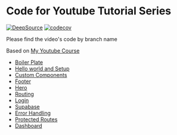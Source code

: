 # Code for Youtube Tutorial Series

[![DeepSource](https://deepsource.io/gh/piyush97/saas-startup.svg/?label=resolved+issues&show_trend=true&token=Crc2en4qE-iD3b9rqLYKUEsm)](https://deepsource.io/gh/piyush97/saas-startup/?ref=repository-badge)
[![codecov](https://codecov.io/gh/piyush97/saas-startup/branch/main/graph/badge.svg?token=S5E012H4XD)](https://codecov.io/gh/piyush97/saas-startup)

Please find the video's code by branch name

Based on <a href="https://www.youtube.com/playlist?list=PLpkrMokklzr17jNBSLGiag2QNb6cSSwOh">My Youtube Course</a>

- <a href="https://github.com/piyush97/saas-startup">Boiler Plate</a>
- <a href="https://github.com/piyush97/saas-startup/tree/part2/hello-world-and-setup">Hello world and Setup</a>
- <a href="https://github.com/piyush97/saas-startup/tree/part3/custom-components">Custom Components</a>
- <a href="https://github.com/piyush97/saas-startup/tree/part4/creating-footer">Footer</a>
- <a href="https://github.com/piyush97/saas-startup/tree/part5/hero">Hero</a>
- <a href="https://github.com/piyush97/saas-startup/tree/part6/routing">Routing</a>
- <a href="https://github.com/piyush97/saas-startup/tree/part7/login">Login</a>
- <a href="https://github.com/piyush97/saas-startup/tree/part8/supabase">Supabase</a>
- <a href="https://github.com/piyush97/saas-startup/tree/part9/error-messages">Error Handling</a>
- <a href="https://github.com/piyush97/saas-startup/tree/part10/protected-routes">Protected Routes</a>
- <a href="https://github.com/piyush97/saas-startup/tree/part11/Dashboard">Dashboard</a>
